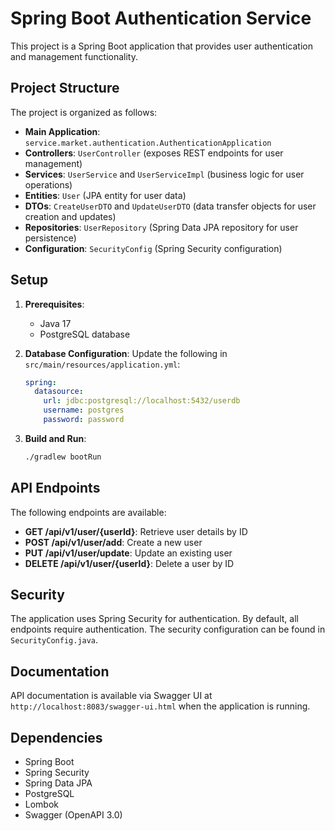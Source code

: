 # Spring Boot Authentication Service

This project is a Spring Boot application that provides user authentication and management functionality.

## Project Structure

The project is organized as follows:

- **Main Application**: `service.market.authentication.AuthenticationApplication`
- **Controllers**: `UserController` (exposes REST endpoints for user management)
- **Services**: `UserService` and `UserServiceImpl` (business logic for user operations)
- **Entities**: `User` (JPA entity for user data)
- **DTOs**: `CreateUserDTO` and `UpdateUserDTO` (data transfer objects for user creation and updates)
- **Repositories**: `UserRepository` (Spring Data JPA repository for user persistence)
- **Configuration**: `SecurityConfig` (Spring Security configuration)

## Setup

1. **Prerequisites**:

   - Java 17
   - PostgreSQL database

2. **Database Configuration**:
   Update the following in `src/main/resources/application.yml`:

   ```yaml
   spring:
     datasource:
       url: jdbc:postgresql://localhost:5432/userdb
       username: postgres
       password: password
   ```

3. **Build and Run**:
   ```bash
   ./gradlew bootRun
   ```

## API Endpoints

The following endpoints are available:

- **GET /api/v1/user/{userId}**: Retrieve user details by ID
- **POST /api/v1/user/add**: Create a new user
- **PUT /api/v1/user/update**: Update an existing user
- **DELETE /api/v1/user/{userId}**: Delete a user by ID

## Security

The application uses Spring Security for authentication. By default, all endpoints require authentication. The security configuration can be found in `SecurityConfig.java`.

## Documentation

API documentation is available via Swagger UI at `http://localhost:8083/swagger-ui.html` when the application is running.

## Dependencies

- Spring Boot
- Spring Security
- Spring Data JPA
- PostgreSQL
- Lombok
- Swagger (OpenAPI 3.0)
